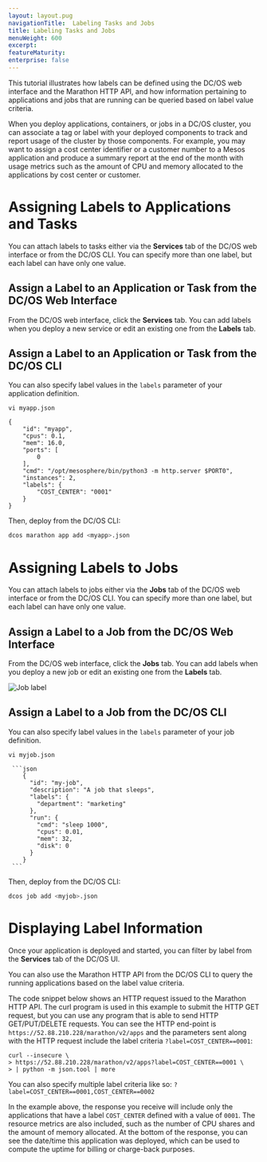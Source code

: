 ```yaml
---
layout: layout.pug
navigationTitle:  Labeling Tasks and Jobs
title: Labeling Tasks and Jobs
menuWeight: 600
excerpt:
featureMaturity:
enterprise: false
---
```


<!-- This source repo for this topic is https://github.com/dcos/dcos-docs -->


This tutorial illustrates how labels can be defined using the DC/OS web interface and the Marathon HTTP API, and how information pertaining to applications and jobs that are running can be queried based on label value criteria.

When you deploy applications, containers, or jobs in a DC/OS cluster, you can associate a tag or label with your deployed components to track and report usage of the cluster by those components. For example, you may want to assign a cost center identifier or a customer number to a Mesos application and produce a summary report at the end of the month with usage metrics such as the amount of CPU and memory allocated to the applications by cost center or customer.

# Assigning Labels to Applications and Tasks

You can attach labels to tasks either via the **Services** tab of the DC/OS web interface or from the DC/OS CLI. You can specify more than one label, but each label can have only one value.

## Assign a Label to an Application or Task from the DC/OS Web Interface

From the DC/OS web interface, click the **Services** tab. You can add labels when you deploy a new service or edit an existing one from the **Labels** tab.

## Assign a Label to an Application or Task from the DC/OS CLI

You can also specify label values in the `labels` parameter of your application definition. 

    vi myapp.json
    
    {
        "id": "myapp",
        "cpus": 0.1,
        "mem": 16.0,
        "ports": [
            0
        ],
        "cmd": "/opt/mesosphere/bin/python3 -m http.server $PORT0",
        "instances": 2,
        "labels": {
            "COST_CENTER": "0001"
        }
    }

Then, deploy from the DC/OS CLI:

```bash
dcos marathon app add <myapp>.json
```

# Assigning Labels to Jobs

You can attach labels to jobs either via the **Jobs** tab of the DC/OS web interface or from the DC/OS CLI. You can specify more than one label, but each label can have only one value.

## Assign a Label to a Job from the DC/OS Web Interface

From the DC/OS web interface, click the **Jobs** tab. You can add labels when you deploy a new job or edit an existing one from the **Labels** tab.

![Job label](/1.10/img/job-label.png)

## Assign a Label to a Job from the DC/OS CLI

You can also specify label values in the `labels` parameter of your job definition. 

    vi myjob.json
    
     ```json
        {
          "id": "my-job",
          "description": "A job that sleeps",
          "labels": {
            "department": "marketing"
          },
          "run": {
            "cmd": "sleep 1000",
            "cpus": 0.01,
            "mem": 32,
            "disk": 0
          }
        }
     ```

Then, deploy from the DC/OS CLI:

```bash
dcos job add <myjob>.json
```

# Displaying Label Information


Once your application is deployed and started, you can filter by label from the **Services** tab of the DC/OS UI.

You can also use the Marathon HTTP API from the DC/OS CLI to query the running applications based on the label value criteria.
 
The code snippet below shows an HTTP request issued to the Marathon HTTP API. The curl program is used in this example to submit the HTTP GET request, but you can use any program that is able to send HTTP GET/PUT/DELETE requests. You can see the HTTP end-point is `https://52.88.210.228/marathon/v2/apps` and the parameters sent along with the HTTP request include the label criteria `?label=COST_CENTER==0001`:

    curl --insecure \
    > https://52.88.210.228/marathon/v2/apps?label=COST_CENTER==0001 \
    > | python -m json.tool | more

You can also specify multiple label criteria like so: `?label=COST_CENTER==0001,COST_CENTER==0002`

In the example above, the response you receive will include only the applications that have a label `COST_CENTER` defined with a value of `0001`. The resource metrics are also included, such as the number of CPU shares and the amount of memory allocated. At the bottom of the response, you can see the date/time this application was deployed, which can be used to compute the uptime for billing or charge-back purposes.
